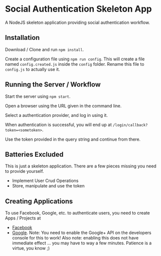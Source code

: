 # Social Authentication Skeleton App

A NodeJS skeleton application providing social authentication workflow.

## Installation

Download / Clone and run `npm install`.

Create a configuration file using `npm run config`. This will create a file named `config.created.js` inside the `config` folder. Rename this file to `config.js` to actually use it.


## Running the Server / Workflow

Start the server using `npm start`.

Open a browser using the URL given in the command line.

Select a authentication provider, and log in using it.

When authentication is successful, you will end up at `/login/callback?token=<sometoken>`.

Use the token provided in the query string and continue from there.


## Batteries Excluded

This is just a skeleton application. There are a few pieces missing you need to provide yourself.

- Implement User Crud Operations
- Store, manipulate and use the token

## Creating Applications

To use Facebook, Google, etc. to authenticate users, you need to create Apps / Projects at

- [Facebook](https://developers.facebook.com/apps)
- [Google](https://console.developers.google.com/project). Note: You need to enable the Google+ API on the developers console for this to work! Also note: enabling this does not have immediate effect ... you may have to way a few minutes. Patience is a virtue, you know ;)

